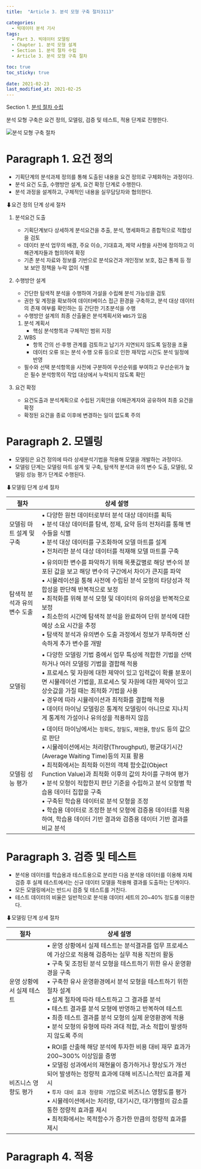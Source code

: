 ```yaml
---
title:  "Article 3. 분석 모형 구축 절차3113"

categories:
  - 빅데이터 분석 기사
tags: 
  - Part 3. 빅데이터 모델링
  - Chapter 1. 분석 모형 설계
  - Section 1. 분석 절차 수립
  - Article 3. 분석 모형 구축 절차

toc: true
toc_sticky: true
 
date: 2021-02-23
last_modified_at: 2021-02-25
---
```


Section 1. [분석 절차 수립]()

분석 모형 구축은 요건 정의, 모델링, 검증 및 테스트, 적용 단계로 진행한다.

![분석 모형 구축 절차](https://postfiles.pstatic.net/MjAyMTA0MDNfNjUg/MDAxNjE3NDMyNzM4NDgz.a5qRniyEaXnNywpfrZJMtrzW9zIpmD8RarseW_9jfv8g.Tcjsy4JvawHxTrHg-BjcqH6irhr-HANT4M_yTBI53IAg.JPEG.leechardfeynman/SmartSelect_20210403-155214_Xodo_Docs.jpg?type=w1)

# Paragraph 1. 요건 정의

- 기획단계의 분석과제 정의를 통해 도출된 내용을 요건 정의로 구체화하는 과정이다.
- 분석 요건 도출, 수행방안 설계, 요건 확정 단계로 수행한다.
- 분석 과정을 설계하고, 구체적인 내용을 실무담당자와 협의한다. 

⬇요건 정의 단계 상세 절차

1. 분석요건 도출

   - 기획단계보다 상세하게 분석요건을 추출, 분석, 명세화하고 종합적으로 적합성을 검토
   - 데이터 분석 업무의 배경, 주요 이슈, 기대효과, 제약 사항을 사전에 정의하고 이해관계자들과 협의하여 확정
   - 기존 분석 자료와 정보를 기반으로 분석요건과 개인정보 보호, 접근 통제 등 정보 보안 정책을 누락 없이 식별

2. 수행방안 설계

   - 간단한 탐색적 분석을 수행하여 가설을 수립해 분석 가능성을 검토
   - 권한 및 계정을 확보하여 데이터베이스 접근 환경을 구축하고, 분석 대상 데이터의 존재 여부를 확인하는 등 간단한 기초분석을 수행
   - 수행방안 설계의 최종 산출물은 분석계획서와 `WBS`가 있음

   1. 분석 계획서
      - 핵심 분석항목과 구체적인 범위 지정
   2. WBS
      - 항목 간의 선⋅후행 관계를 검토하고 납기가 지연되지 않도록 일정을 조율
      - 데이터 오류 또는 분석 수행 오류 등으로 인한 재작업 시간도 분석 일정에 반영

   - 필수와 선택 분석항목을 사전에 구분하여 우선순위를 부여하고 우선순위가 높은 필수 분석항목이 작업 대상에서 누락되지 않도록 확인

3. 요건 확정

   - 요건도출과 분석계획으로 수립된 기획안을 이해관계자와 공유하여 최종 요건을 확정
   - 확정된 요건을 종료 이후에 변경하는 일이 없도록 주의

# Paragraph 2. 모델링

- 모델링은 요건 정의에 따라 상세분석기법을 적용해 모델을 개발하는 과정이다.
- 모델링 단계는 모델링 마트 설계 및 구축, 탐색적 분석과 유의 변수 도출, 모델링, 모델링 성능 평가 단계로 수행된다.

⬇모델링 단계 상세 절차

| 절차                         | 상세 설명                                                    |
| ---------------------------- | ------------------------------------------------------------ |
| 모델링 마트 설계 및 구축     | • 다양한 원천 데이터로부터 분석 대상 데이터를 획득<br />• 분석 대상 데이터를 탐색, 정제, 요약 등의 전처리를 통해 변수들을 식별<br />• 분석 대상 데이터를 구조화하여 모델 마트를 설계<br />• 전처리한 분석 대상 데이터를 적재해 모델 마트를 구축 |
| 탐색적 분석과 유의 변수 도출 | • 유의미한 변수를 파악하기 위해 목푯값별로 해당 변수의 분포된 값을 보고 해당 변수의 구간에서 차이가 큰지를 파악<br />• 시뮬레이션을 통해 사전에 수립된 분석 모형의 타당성과 적합성을 판단해 반복적으로 보정<br />• 최적화를 위해 분석 모형 및 데이터의 유의성을 반복적으로 보정<br />• 최소한의 시간에 탐색적 분석을 완료하여 단위 분석에 대한 예상 소요 시간을 추정<br />• 탐색적 분석과 유의변수 도출 과정에서 정보가 부족하면 신속하게 추가 변수를 개발 |
| 모델링                       | • 다양한 모델링 기법 중에서 업무 특성에 적합한 기법을 선택하거나 여러 모델링 기법을 결합해 적용<br />• 프로세스 및 자원에 대한 제약이 있고 입력값이 확률 분포이면 시뮬레이션 기법을, 프로세스 및 자원에 대한 제약이 있고 상숫값을 가질 때는 최적화 기법을 사용<br />• 경우에 따라 시뮬레이션과 최적화를 결합해 적용<br />• 데이터 마이닝 모델링은 통계적 모델링이 아니므로 지나치게 통계적 가설이나 유의성을 적용하지 않음 |
| 모델링 성능 평가             | • 데이터 마이닝에서는 `정확도`, `정밀도`, `재현율`, `향상도` 등의 값으로 판단<br />• 시뮬레이션에서는 처리량(Throughput), 평균대기시간(Average Waiting Time)등의 지표 활용<br />• 최적화에서는 최적화 이전의 객체 함숫값(Object Function Value)과 최적화 이후의 값의 차이를 구하여 평가<br />• 분석 모형이 적합한지 판단 기준을 수립하고 분석 모형별 학습용 데이터 집합을 구축<br />• 구축된 학습용 데이터로 분석 모형을 조정<br />• 학습용 데이터로 조정한 분석 모형에 검증용 데이터를 적용하여, 학습용 데이터 기반 결과와 검증용 데이터 기반 결과를 비교 분석 |



# Paragraph 3. 검증 및 테스트

- 분석용 데이터를 학습용과 테스트용으로 분리한 다음 분석용 데이터를 이용해 자체 검증 후 실제 테스트에서는 신규 데이터 모델을 적용해 결과를 도출하는 단계이다.
- 모든 모델링에서는 반드시 검증 및 테스트를 거친다.
- 테스트 데이터의 비율은 일반적으로 분석용 데이터 세트의 20~40% 정도를 이용한다.

⬇모델링 단계 상세 절차

| 절차                      | 상세 설명                                                    |
| ------------------------- | ------------------------------------------------------------ |
| 운영 상황에서 실제 테스트 | • 운영 상황에서 실제 테스트는 분석결과를 업무 프로세스에 가상으로 적용해 검증하는 실무 적용 직전의 활동<br />• 구축 및 조정된 분석 모형을 테스트하기 위한 유사 운영환경을 구축<br />• 구축한 유사 운영환경에서 분석 모형을 테스트하기 위한 절차 설계<br />• 설계 절차에 따라 테스트하고 그 결과를 분석<br />• 테스트 결과를 분석 모형에 반영하고 반복하여 테스트<br />• 최종 테스트 결과를 분석 모형의 실제 운영환경에 적용<br />• 분석 모형의 유형에 따라 과대 적합, 과소 적합이 발생하지 않도록 주의 |
| 비즈니스 영향도 평가      | • ROI를 산출해 해당 분석에 투자한 비용 대비 재무 효과가 200~300% 이상임을 증명<br />• 모델링 성과에서의 재현율이 증가하거나 향상도가 개선되어 발생하는 정량적 효과에 대해 비즈니스적인 효과를 제시<br />• `투자 대비 효과 정량화 기법`으로 비즈니스 영향도를 평가<br />• 시뮬레이션에서는 처리량, 대기시간, 대기행렬의 감소를 통한 정량적 효과를 제시<br />• 최적화에서는 목적함수가 증가한 만큼의 정량적 효과를 제시 |



# Paragraph 4. 적용

